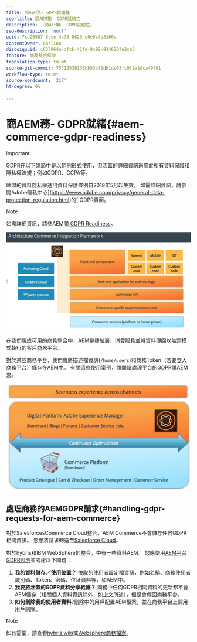 ```yaml
---
title: 商AEM務- GDPR就緒性
seo-title: 商AEM務- GDPR就緒性
description: 「商AEM務- GDPR就緒性」
seo-description: 'null'
uuid: 7ca26587-8cce-4c75-8629-e0e5cfb8166c
contentOwner: carlino
discoiquuid: c637964a-dfcb-41fe-9c92-934620fe2cb3
feature: 商務整合框架
translation-type: tm+mt
source-git-commit: 75312539136bb53cf1db1de03fc0f9a1dca49791
workflow-type: tm+mt
source-wordcount: '317'
ht-degree: 0%

---
```



# 商AEM務- GDPR就緒{#aem-commerce-gdpr-readiness}

>[!IMPORTANT]
>
>GDPR在以下幾節中是以範例形式使用，但涵蓋的詳細資訊適用於所有資料保護和隱私權法規；例如GDPR、CCPA等。

歐盟的資料隱私權通用資料保護條例自2018年5月起生效。 如需詳細資訊，請參閱Adobe隱私中心](https://www.adobe.com/privacy/general-data-protection-regulation.html)的[ GDPR頁面。

>[!NOTE]
>
>如需詳細資訊，請參AEM閱[ GDPR Readiness](/help/managing/data-protection-and-privacy.md)。

![screen_shot_2018-03-22at111606](assets/screen_shot_2018-03-22at111606.jpg)

在我們現成可用的商務整合中，AEM是體驗層、消費服務並將資料傳回以無頭模式執行的客戶商務平台。

對於某些商務平台，我們會將描述檔資訊(`/home/users`)和商務Token（若要登入商務平台）儲存在AEM中。 有關這些使用案例，請閱讀[處理平台的GDPR請AEM求](/help/sites-administering/handling-gdpr-requests-for-aem-platform.md)。

![screen_shot_2018-03-22at111621](assets/screen_shot_2018-03-22at111621.jpg)

## 處理商務的AEMGDPR請求{#handling-gdpr-requests-for-aem-commerce}

對於SalesforcesCommerce Cloud整合，AEM Commerce不會儲存任何GDPR相關資訊。 您應將請求轉送至[Salesforce Cloud](https://documentation.demandware.com/)。

對於hybris和IBM WebSphere的整合，中有一些資料AEM。 您應使用[AEM平台GDPR說明](/help/sites-administering/handling-gdpr-requests-for-aem-platform.md)並考慮以下問題：

1. **我的資料儲存／使用位置？** 快取的使用者設定檔資訊，例如名稱、商務使用者識別碼、Token、密碼、位址資料等，如AEM中。
1. **我要將涵蓋的GDPR資料分享給誰？** 商務中任何GDPR相關資料的更新都不會AEM儲存（相關個人資料資訊除外，如上文所述），但是會傳回商務平台。
1. **如何刪除我的使用者資料**?刪除中的用戶配置AEM檔案，並在商務平台上調用用戶刪除。

>[!NOTE]
>
>如有需要，請查看[hybris wiki](https://wiki.hybris.com/)或[Websphere商務檔案](https://www-01.ibm.com/support/docview.wss?uid=swg27036450)。

